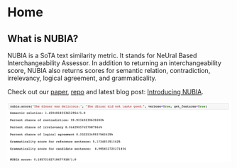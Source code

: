 # Home

## What is NUBIA? 

NUBIA is a SoTA text similarity metric. It stands for NeUral Based Interchangeability Assessor. In addition to returning an interchangeability score, NUBIA also returns scores for semantic relation, contradiction, irrelevancy, logical agreement, and grammaticality. 

Check out our [paper](https://arxiv.org/abs/2004.14667), [repo](https://github.com/wl-research/nubia) and latest blog post: [Introducing NUBIA](https://wl-research.github.io/blog/2020/04/29/introducing-nubia.html).

<img src="images/demo-notebook.png" />
